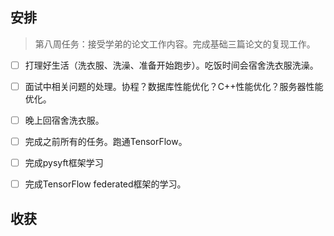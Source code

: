 ## 安排

> 第八周任务：接受学弟的论文工作内容。完成基础三篇论文的复现工作。

- [ ] 打理好生活（洗衣服、洗澡、准备开始跑步）。吃饭时间会宿舍洗衣服洗澡。
- [ ] 面试中相关问题的处理。协程？数据库性能优化？C++性能优化？服务器性能优化。
- [ ] 晚上回宿舍洗衣服。
- [ ] 完成之前所有的任务。跑通TensorFlow。
- [ ] 完成pysyft框架学习
- [ ] 完成TensorFlow federated框架的学习。


## 收获